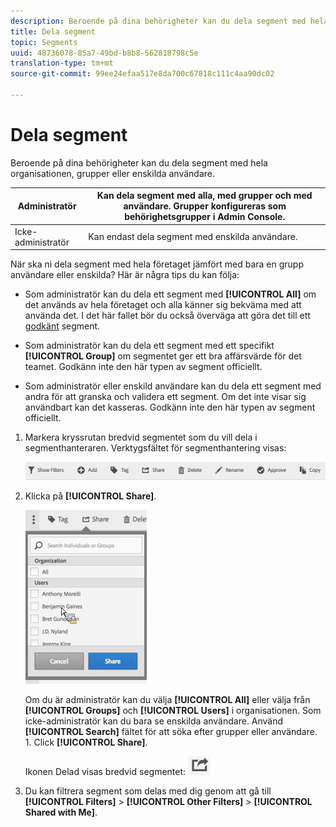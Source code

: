 ```yaml
---
description: Beroende på dina behörigheter kan du dela segment med hela organisationen, grupper eller enskilda användare.
title: Dela segment
topic: Segments
uuid: 48736078-85a7-49bd-b8b8-562818798c5e
translation-type: tm+mt
source-git-commit: 99ee24efaa517e8da700c67818c111c4aa90dc02

---
```



# Dela segment

Beroende på dina behörigheter kan du dela segment med hela organisationen, grupper eller enskilda användare.

| Administratör | Kan dela segment med alla, med grupper och med användare. Grupper konfigureras som behörighetsgrupper i Admin Console. |
|---|---|
| Icke-administratör | Kan endast dela segment med enskilda användare. |

När ska ni dela segment med hela företaget jämfört med bara en grupp användare eller enskilda? Här är några tips du kan följa:

* Som administratör kan du dela ett segment med **[!UICONTROL All]** om det används av hela företaget och alla känner sig bekväma med att använda det. I det här fallet bör du också överväga att göra det till ett [godkänt](/help/components/c-segmentation/c-segmentation-workflow/seg-approve.md) segment.

* Som administratör kan du dela ett segment med ett specifikt **[!UICONTROL Group]** om segmentet ger ett bra affärsvärde för det teamet. Godkänn inte den här typen av segment officiellt.
* Som administratör eller enskild användare kan du dela ett segment med andra för att granska och validera ett segment. Om det inte visar sig användbart kan det kasseras. Godkänn inte den här typen av segment officiellt.

1. Markera kryssrutan bredvid segmentet som du vill dela i segmenthanteraren. Verktygsfältet för segmenthantering visas:

   ![](assets/segment_mgmt_toolbar.png)

1. Klicka på **[!UICONTROL Share]**.

   ![](assets/sharing_segments.png)

   Om du är administratör kan du välja **[!UICONTROL All]** eller välja från **[!UICONTROL Groups]** och **[!UICONTROL Users]** i organisationen. Som icke-administratör kan du bara se enskilda användare. Använd **[!UICONTROL Search]** fältet för att söka efter grupper eller användare. 1. Click **[!UICONTROL Share]**.

   Ikonen Delad visas bredvid segmentet:  ![](assets/share_icon.png)

1. Du kan filtrera segment som delas med dig genom att gå till **[!UICONTROL Filters]** > **[!UICONTROL Other Filters]** > **[!UICONTROL Shared with Me]**.
